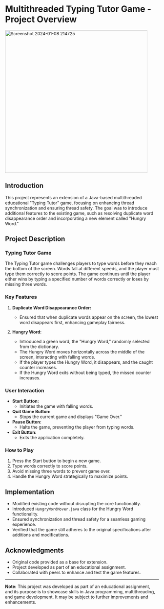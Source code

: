 # Multithreaded Typing Tutor Game - Project Overview

<img width="466" alt="Screenshot 2024-01-08 214725" src="https://github.com/Athi-sirmatt/Concurrency-Multithreading-Typing-Game/assets/93771863/9617aa6d-9e57-477f-9356-c66ad7f38d32">


## Introduction

This project represents an extension of a Java-based multithreaded educational "Typing Tutor" game, focusing on enhancing thread synchronization and ensuring thread safety. The goal was to introduce additional features to the existing game, such as resolving duplicate word disappearance order and incorporating a new element called "Hungry Word."

## Project Description

### Typing Tutor Game

The Typing Tutor game challenges players to type words before they reach the bottom of the screen. Words fall at different speeds, and the player must type them correctly to score points. The game continues until the player either wins by typing a specified number of words correctly or loses by missing three words.

### Key Features

1. **Duplicate Word Disappearance Order:**
   - Ensured that when duplicate words appear on the screen, the lowest word disappears first, enhancing gameplay fairness.

2. **Hungry Word:**
   - Introduced a green word, the "Hungry Word," randomly selected from the dictionary.
   - The Hungry Word moves horizontally across the middle of the screen, interacting with falling words.
   - If the player types the Hungry Word, it disappears, and the caught counter increases.
   - If the Hungry Word exits without being typed, the missed counter increases.

### User Interaction

- **Start Button:**
  - Initiates the game with falling words.
- **Quit Game Button:**
  - Stops the current game and displays "Game Over."
- **Pause Button:**
  - Halts the game, preventing the player from typing words.
- **Exit Button:**
  - Exits the application completely.

### How to Play

1. Press the Start button to begin a new game.
2. Type words correctly to score points.
3. Avoid missing three words to prevent game over.
4. Handle the Hungry Word strategically to maximize points.

## Implementation

- Modified existing code without disrupting the core functionality.
- Introduced `HungryWordMover.java` class for the Hungry Word functionality.
- Ensured synchronization and thread safety for a seamless gaming experience.
- Verified that the game still adheres to the original specifications after additions and modifications.

## Acknowledgments

- Original code provided as a base for extension.
- Project developed as part of an educational assignment.
- Collaborated with peers to enhance and test the game features.

---

**Note:** This project was developed as part of an educational assignment, and its purpose is to showcase skills in Java programming, multithreading, and game development. It may be subject to further improvements and enhancements.
